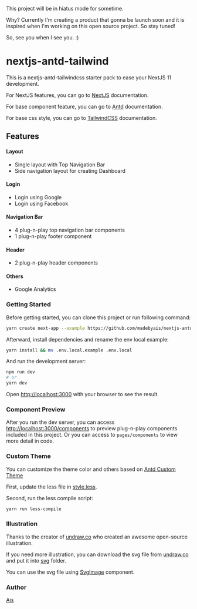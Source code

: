 This project will be in hiatus mode for sometime. 

Why? Currently I'm creating a product that gonna be launch soon and it is inspired when I'm working on this open source project. So stay tuned!

So, see you when I see you. :)

# nextjs-antd-tailwind

This is a nextjs-antd-tailwindcss starter pack to ease your NextJS 11 development.

For NextJS features, you can go to [NextJS](https://nextjs.org/docs/getting-started) documentation.

For base component feature, you can go to [Antd](https://ant.design/) documentation.

For base css style, you can go to [TailwindCSS](https://tailwindcss.com/) documentation.

## Features

#### Layout
- Single layout with Top Navigation Bar
- Side navigation layout for creating Dashboard

#### Login
- Login using Google
- Login using Facebook

#### Navigation Bar
- 4 plug-n-play top navigation bar components
- 1 plug-n-play footer component

#### Header
- 2 plug-n-play header components

#### Others
- Google Analytics

### Getting Started

Before getting started, you can clone this project or run following command:

```bash
yarn create next-app --example https://github.com/madebyais/nextjs-antd-tailwindcss
```

Afterward, install dependencies and rename the env local example:

```bash
yarn install && mv .env.local.example .env.local
```

And run the development server:

```bash
npm run dev
# or
yarn dev
```

Open [http://localhost:3000](http://localhost:3000) with your browser to see the result.

### Component Preview

After you run the dev server, you can access [http://localhost:3000/components](http://localhost:3000/components) to preview plug-n-play components included in this project. Or you can access to `pages/components` to view more detail in code.

### Custom Theme

You can customize the theme color and others based on [Antd Custom Theme](https://ant.design/docs/react/customize-theme)

First, update the less file in [style.less](./styles/style.less).

Second, run the less compile script:

```bash
yarn run less-compile
```

### Illustration

Thanks to the creator of [undraw.co](https://undraw.co) who created an awesome open-source illustration.

If you need more illustration, you can download the svg file from [undraw.co](https://undraw.co) and put it into [svg](./public/assets/svg) folder.

You can use the svg file using [SvgImage](./components/svg/index.tsx) component.

### Author

[Ais](https://github.com/madebyais)
